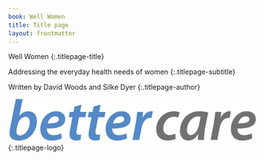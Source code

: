 ```yaml
---
book: Well Women
title: Title page
layout: frontmatter
---
```


Well Women
{:.titlepage-title}

Addressing the everyday health needs of women
{:.titlepage-subtitle}

Written by David Woods and Silke Dyer
{:.titlepage-author}

![Bettercare logo](images/bettercare-logo.jpg){:.titlepage-logo}
